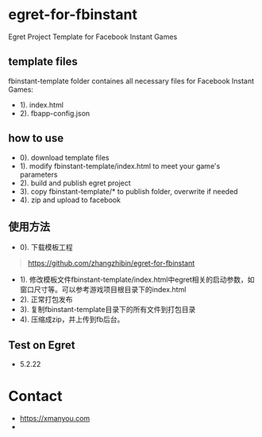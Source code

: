 # egret-for-fbinstant
Egret Project Template for Facebook Instant Games

## template files
fbinstant-template folder containes all necessary files for Facebook Instant Games:
* 1). index.html
* 2). fbapp-config.json

## how to use
* 0). download template files
* 1). modify fbinstant-template/index.html to meet your game's parameters
* 2). build and publish egret project
* 3). copy fbinstant-template/* to publish folder, overwrite if needed
* 4). zip and upload to facebook 
## 使用方法
* 0). 下载模板工程
> https://github.com/zhangzhibin/egret-for-fbinstant
* 1). 修改模板文件fbinstant-template/index.html中egret相关的启动参数，如窗口尺寸等。可以参考游戏项目根目录下的index.html
* 2). 正常打包发布
* 3). 复制fbinstant-template目录下的所有文件到打包目录
* 4). 压缩成zip，并上传到fb后台。


## Test on Egret
* 5.2.22
# Contact
* https://xmanyou.com
* 

